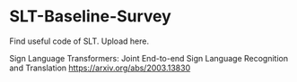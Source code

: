 # SLT-Baseline-Survey
Find useful code of SLT.
Upload here.

Sign Language Transformers: Joint End-to-end Sign Language Recognition and Translation
https://arxiv.org/abs/2003.13830
